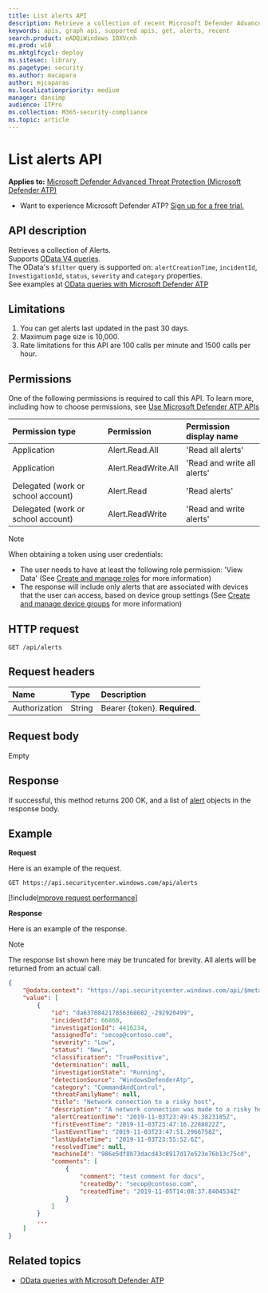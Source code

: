 ```yaml
---
title: List alerts API
description: Retrieve a collection of recent Microsoft Defender Advanced Threat Protection (Microsoft Defender ATP) alerts.
keywords: apis, graph api, supported apis, get, alerts, recent
search.product: eADQiWindows 10XVcnh
ms.prod: w10
ms.mktglfcycl: deploy
ms.sitesec: library
ms.pagetype: security
ms.author: macapara
author: mjcaparas
ms.localizationpriority: medium
manager: dansimp
audience: ITPro
ms.collection: M365-security-compliance 
ms.topic: article
---
```


# List alerts API

**Applies to:** [Microsoft Defender Advanced Threat Protection (Microsoft Defender ATP)](https://go.microsoft.com/fwlink/p/?linkid=2069559)

- Want to experience Microsoft Defender ATP? [Sign up for a free trial.](https://www.microsoft.com/microsoft-365/windows/microsoft-defender-atp?ocid=docs-wdatp-exposedapis-abovefoldlink) 


## API description
Retrieves a collection of Alerts.
<br>Supports [OData V4 queries](https://www.odata.org/documentation/).
<br>The OData's ```$filter``` query is supported on: ```alertCreationTime```, ```incidentId```, ```InvestigationId```, ```status```, ```severity``` and ```category``` properties.
<br>See examples at [OData queries with Microsoft Defender ATP](exposed-apis-odata-samples.md)


## Limitations
1. You can get alerts last updated in the past 30 days.
2. Maximum page size is 10,000.
3. Rate limitations for this API are 100 calls per minute and 1500 calls per hour. 


## Permissions
One of the following permissions is required to call this API. To learn more, including how to choose permissions, see [Use Microsoft Defender ATP APIs](apis-intro.md)

Permission type |	Permission	|	Permission display name
:---|:---|:---
Application |	Alert.Read.All |	'Read all alerts'
Application |	Alert.ReadWrite.All |	'Read and write all alerts'
Delegated (work or school account) | Alert.Read | 'Read alerts'
Delegated (work or school account) | Alert.ReadWrite | 'Read and write alerts'

>[!Note]
> When obtaining a token using user credentials:
>- The user needs to have at least the following role permission: 'View Data' (See [Create and manage roles](user-roles.md) for more information)
>- The response will include only alerts that are associated with devices that the user can access, based on device group settings (See [Create and manage device groups](machine-groups.md) for more information)

## HTTP request
```
GET /api/alerts
```

## Request headers

Name | Type | Description
:---|:---|:---
Authorization | String | Bearer {token}. **Required**.


## Request body
Empty

## Response
If successful, this method returns 200 OK, and a list of [alert](alerts.md) objects in the response body.


## Example

**Request**

Here is an example of the request.

```
GET https://api.securitycenter.windows.com/api/alerts
```

[!include[Improve request performance](../../includes/improve-request-performance.md)]


**Response**

Here is an example of the response.

>[!NOTE]
>The response list shown here may be truncated for brevity. All alerts will be returned from an actual call.


```json
{
    "@odata.context": "https://api.securitycenter.windows.com/api/$metadata#Alerts",
    "value": [
        {
            "id": "da637084217856368682_-292920499",
			"incidentId": 66860,
			"investigationId": 4416234,
			"assignedTo": "secop@contoso.com",
			"severity": "Low",
			"status": "New",
			"classification": "TruePositive",
			"determination": null,
			"investigationState": "Running",
			"detectionSource": "WindowsDefenderAtp",
			"category": "CommandAndControl",
			"threatFamilyName": null,
			"title": "Network connection to a risky host",
			"description": "A network connection was made to a risky host which has exhibited malicious activity.",
			"alertCreationTime": "2019-11-03T23:49:45.3823185Z",
			"firstEventTime": "2019-11-03T23:47:16.2288822Z",
			"lastEventTime": "2019-11-03T23:47:51.2966758Z",
			"lastUpdateTime": "2019-11-03T23:55:52.6Z",
			"resolvedTime": null,
			"machineId": "986e5df8b73dacd43c8917d17e523e76b13c75cd",
			"comments": [
				{
					"comment": "test comment for docs",
					"createdBy": "secop@contoso.com",
					"createdTime": "2019-11-05T14:08:37.8404534Z"
				}
			]
		}
		...
	]
}
```

## Related topics
- [OData queries with Microsoft Defender ATP](exposed-apis-odata-samples.md)
